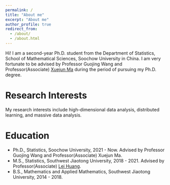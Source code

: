 ```yaml
---
permalink: /
title: "About me"
excerpt: "About me"
author_profile: true
redirect_from: 
  - /about/
  - /about.html
---
```


Hi! I am a second-year Ph.D. student from the Department of Statistics, School of Mathematical Sciences, Soochow University in China. I am very fortunate to be advised by Professor Guojing Wang and Professor(Associate) [Xuejun Ma](https://xuejunma.github.io/englishcv/) during the period of pursuing my Ph.D. degree. 

Research Interests
======
My research interests include high-dimensional data analysis, distributed learning, and massive data analysis.

Education
======
- Ph.D., Statistics, Soochow University, 2021 - Now. Advised by Professor Guojing Wang and Professor(Associate) Xuejun Ma.
- M.S., Statistics, Southwest Jiaotong University, 2018 - 2021. Advised by Professor(Associate) [Lei Huang](https://faculty.swjtu.edu.cn/huanglei1/zh_CN/index.htm).
- B.S., Mathematics and Applied Mathematics, Southwest Jiaotong University, 2014 - 2018.

